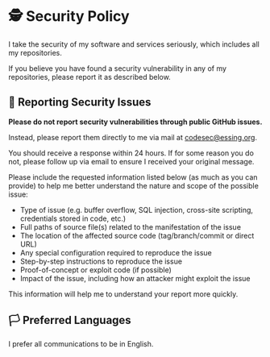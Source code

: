 # :detective: Security Policy

I take the security of my software and services seriously, which includes all my repositories.

If you believe you have found a security vulnerability in any of my repositories, please report it as described below.

## :mega: Reporting Security Issues

__Please do not report security vulnerabilities through public GitHub issues.__

Instead, please report them directly to me via mail at [codesec@essing.org](mailto:codesec@essing.org).

You should receive a response within 24 hours. If for some reason you do not, please follow up via email to ensure I received your original message.

Please include the requested information listed below (as much as you can provide) to help me better understand the nature and scope of the possible issue:

- Type of issue (e.g. buffer overflow, SQL injection, cross-site scripting, credentials stored in code, etc.)
- Full paths of source file(s) related to the manifestation of the issue
- The location of the affected source code (tag/branch/commit or direct URL)
- Any special configuration required to reproduce the issue
- Step-by-step instructions to reproduce the issue
- Proof-of-concept or exploit code (if possible)
- Impact of the issue, including how an attacker might exploit the issue

This information will help me to understand your report more quickly.

## :white_flag: Preferred Languages

I prefer all communications to be in English.